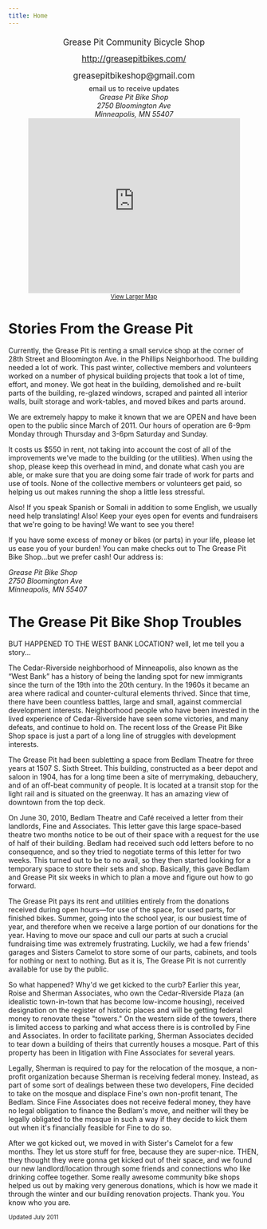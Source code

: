 ```yaml
--- 
title: Home
---
```

<div style="text-align: center;">

<div style="font-size: 1.2em; line-height: 2em;">
  Grease Pit Community Bicycle Shop
  <br>
  <a href="http://greasepitbikes.com/">http://greasepitbikes.com/</a>
  <br>
  greasepitbikeshop@gmail.com
</div>

<div>email us to receive updates</div>

<address>
<div id="" class="vcard">
  <div class="org">Grease Pit Bike Shop</div>
  <div class="adr">
   <div class="street-address">2750 Bloomington Ave</div>
    <span class="locality">Minneapolis</span>, 
    <span class="region">MN</span>
    <span class="postal-code">55407</span>
  </div>
</div>
</address>

<iframe width="425" height="350" frameborder="0" scrolling="no" marginheight="0" marginwidth="0" src="http://maps.google.com/maps?f=q&amp;source=s_q&amp;hl=en&amp;geocode=&amp;q=2750+Bloomington+Ave+Minneapolis+MN+55407&amp;aq=&amp;sll=44.934309,-93.255296&amp;sspn=0.27075,0.685959&amp;ie=UTF8&amp;hq=&amp;hnear=2750+Bloomington+Ave,+Minneapolis,+Minnesota+55407&amp;z=14&amp;ll=44.952111,-93.252833&amp;output=embed"></iframe><br /><small><a href="http://maps.google.com/maps?f=q&amp;source=embed&amp;hl=en&amp;geocode=&amp;q=2750+Bloomington+Ave+Minneapolis+MN+55407&amp;aq=&amp;sll=44.934309,-93.255296&amp;sspn=0.27075,0.685959&amp;ie=UTF8&amp;hq=&amp;hnear=2750+Bloomington+Ave,+Minneapolis,+Minnesota+55407&amp;z=14&amp;ll=44.952111,-93.252833">View Larger Map</a></small>

</div>


# Stories From the Grease Pit

Currently, the Grease Pit is renting a small service shop at the corner of 28th Street and Bloomington Ave. in the Phillips Neighborhood. The building needed a lot of work. This past winter, collective members and volunteers worked on a number of physical building projects that took a lot of time, effort, and money. We got heat in the building, demolished and re-built parts of the building, re-glazed windows, scraped and painted all interior walls, built storage and work-tables, and moved bikes and parts around.

We are extremely happy to make it known that we are OPEN and have been open to the public since March of 2011. Our hours of operation are 6-9pm Monday through Thursday and 3-6pm Saturday and Sunday.

It costs us $550 in rent, not taking into account the cost of all of the improvements we've made to the building (or the utilities). When using the shop, please keep this overhead in mind, and donate what cash you are able, or make sure that you are doing some fair trade of work for parts and use of tools. None of the collective members or volunteers get paid, so helping us out makes running the shop a little less stressful.

Also! If you speak Spanish or Somali in addition to some English, we usually need help translating! Also! Keep your eyes open for events and fundraisers that we're going to be having! We want to see you there!

If you have some excess of money or bikes (or parts) in your life, please let us ease you of your burden! You can make checks out to The Grease Pit Bike Shop...but we prefer cash! Our address is:

<address>
<div id="" class="vcard">
  <div class="org">Grease Pit Bike Shop</div>
  <div class="adr">
   <div class="street-address">2750 Bloomington Ave</div>
    <span class="locality">Minneapolis</span>, 
    <span class="region">MN</span>
    <span class="postal-code">55407</span>
  </div>
</div>
</address>


# The Grease Pit Bike Shop Troubles

BUT HAPPENED TO THE WEST BANK LOCATION? well, let me tell you a story...

The Cedar-Riverside neighborhood of Minneapolis, also known as the “West Bank” has a history of being the landing spot for new immigrants since the turn of the 19th into the 20th century. In the 1960s it became an area where radical and counter-cultural elements thrived. Since that time, there have been countless battles, large and small, against commercial development interests. Neighborhood people who have been invested in the lived experience of Cedar-Riverside have seen some victories, and many defeats, and continue to hold on. The recent loss of the Grease Pit Bike Shop space is just a part of a long line of struggles with development interests.

The Grease Pit had been subletting a space from Bedlam Theatre for three years at 1507 S. Sixth Street. This building, constructed as a beer depot and saloon in 1904, has for a long time been a site of merrymaking, debauchery, and of an off-beat community of people. It is located at a transit stop for the light rail and is situated on the greenway. It has an amazing view of downtown from the top deck.

On June 30, 2010, Bedlam Theatre and Café received a letter from their landlords, Fine and Associates. This letter gave this large space-based theatre two months notice to be out of their space with a request for the use of half of their building. Bedlam had received such odd letters before to no consequence, and so they tried to negotiate terms of this letter for two weeks. This turned out to be to no avail, so they then started looking for a temporary space to store their sets and shop. Basically, this gave Bedlam and Grease Pit six weeks in which to plan a move and figure out how to go forward.

The Grease Pit pays its rent and utilities entirely from the donations received during open hours—for use of the space, for used parts, for finished bikes. Summer, going into the school year, is our busiest time of year, and therefore when we receive a large portion of our donations for the year. Having to move our space and cull our parts at such a crucial fundraising time was extremely frustrating. Luckily, we had a few friends' garages and Sisters Camelot to store some of our parts, cabinets, and tools for nothing or next to nothing. But as it is, The Grease Pit is not currently available for use by the public.

So what happened? Why'd we get kicked to the curb? Earlier this year, Roise and Sherman Associates, who own the Cedar-Riverside Plaza (an idealistic town-in-town that has become low-income housing), received designation on the register of historic places and will be getting federal money to renovate these "towers." On the western side of the towers, there is limited access to parking and what access there is is controlled by Fine and Associates. In order to facilitate parking, Sherman Associates decided to tear down a building of theirs that currently houses a mosque. Part of this property has been in litigation with Fine Associates for several years.

Legally, Sherman is required to pay for the relocation of the mosque, a non-profit organization because Sherman is receiving federal money. Instead, as part of some sort of dealings between these two developers, Fine decided to take on the mosque and displace Fine's own non-profit tenant, The Bedlam. Since Fine Associates does not receive federal money, they have no legal obligation to finance the Bedlam's move, and neither will they be legally obligated to the mosque in such a way if they decide to kick them out when it's financially feasible for Fine to do so.

After we got kicked out, we moved in with Sister's Camelot for a few months. They let us store stuff for free, because they are super-nice. THEN, they thought they were gonna get kicked out of their space, and we found our new landlord/location through some friends and connections who like drinking coffee together. Some really awesome community bike shops helped us out by making very generous donations, which is how we made it through the winter and our building renovation projects. Thank you. You know who you are.

<footer>
  <small>Updated July 2011</small>
</footer>
